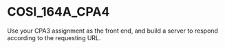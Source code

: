# COSI_164A_CPA4
Use your CPA3 assignment as the front end, and build a server to respond according to the requesting URL.
